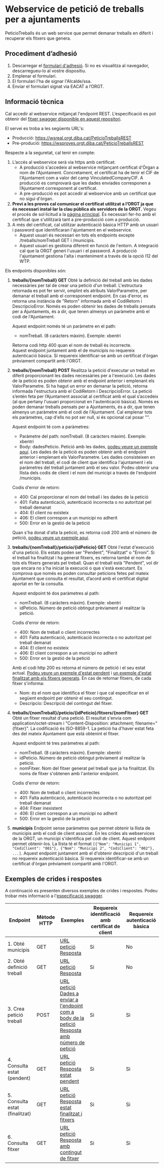 # Webservice de petició de treballs per a ajuntaments

PeticioTreballs és un web service que permet demanar treballs en diferit i recuperar els fitxers que genera. 

## Procediment d’adhesió
1. Descarregar el [formulari d'adhesió](https://github.com/organisme-de-gestio-tributaria/peticio-treballs/blob/main/Formulari%20d'adhesi%C3%B3.pdf). Si no es visualitza al navegador, descarregueu-lo al vostre dispositiu.
2. Emplenar el formulari.
3. El formulari l'ha de signar l'Alcalde/ssa.
3. Enviar el formulari signat via EACAT a l’ORGT.

## Informació tècnica

Cal accedir al webservice mitjançat l'endpoint REST. L’especificació es pot obtenir del [fitxer swagger disponible en aquest repositori](https://github.com/organisme-de-gestio-tributaria/PeticioTreballs/blob/main/swagger%20PeticioTreballsREST.json).

El servei es troba a les següents URL's:
* Producció: https://wsreal.orgt.diba.cat/PeticioTreballsREST
* Pre-produció: https://wsproves.orgt.diba.cat/PeticioTreballsREST

Respecte a la seguretat, cal tenir en compte:
1. L’accés al webservice serà via https amb certificat:
   - A producció s'accedeix al webservice mitjançant certificat d'Òrgan a nom de l'Ajuntament. Concretament, el certificat ha de tenir el CIF de l'Ajuntament com a valor del camp VinculatedCompanyCIF. A producció es comprovarà que les dades enviades corresponen a l’Ajuntament corresponent al certificat. 
   - A pre-producció es pot accedir al webservice amb un certificat que no sigui d'òrgan. 
1. **Previ a les proves cal comunicar el certificat utilitzat a l’ORGT ja que és necessari instal·lar la clau pública als servidors de la ORGT.** Vegeu el procés de sol·licitud a la [pàgina principal](https://github.com/organisme-de-gestio-tributaria/organisme-de-gestio-tributaria). És necessari fer-ho amb el certificat que s'utilitzarà tant a pre-producció com a producció.
1. A més del certificat, cal utilitzar autenticació bàsica HTTP amb un usuari i password que identificaran l'ajuntament en el webservice.
   - Aquest usuari és necessari en tots els endpoints excepte /treballs/nomTreball GET  i  /municipis.
   - Aquest usuari es gestiona diferent en funció de l'entorn. A integració cal que la ORGT generi l'usuari i el password. A producció l'ajuntament gestiona l'alta i manteniment a través de la opció I12 del WTP.

Els endpoints disponibles són:

1. **treballs/{nomTreball} GET** Obté la definició del treball amb les dades necessàries per tal de crear una petició d'un treball. L'estructura retornada es pot fer servir, omplint els atributs ValorParametre, per demanar el treball amb el corresponent endpoint. En cas d'error, es retorna una instància de "Retorn" informada amb el CodiRetorn i DescripcioError. Només es poden obtenir les dades de treballs pensats per a Ajuntaments, és a dir, que tenen almenys un paràmetre amb el codi de l'Ajuntament.
    
    Aquest endpoint només té un paràmetre en el path:
    - nomTreball. (8 caràcters màxim). Exemple: xbentri
     
    Retorna codi http 400 quan el nom de treball és incorrecte. <br>
    Aquest endpoint juntament amb el de municipis no requereix autenticació bàsica. Sí requereix identificar-se amb un certificat d'òrgan prèviament compartit amb l'ORGT.


1. **treballs/{nomTreball} POST** Realitza la petició d'executar un treball en diferit proporcionant les dades necessàries per a l'execució. Les dades de la petició es poden obtenir amb el endpoint anterior i emplenant els ValorParametre. Si ha hagut un error en demanar la petició, retorna informada l'estructura amb el CodiRetorn i DescripcioError. La petició s’entén feta per l’Ajuntament associat al certificat amb el qual s’accedeix (al que pertany l'usuari proporcionat en l'autenticació bàsica). Només es poden demanar treballs pensats per a Ajuntaments, és a dir, que tenen almenys un paràmetre amb el codi de l'Ajuntament. Cal emplenar tots els paràmetres, cap d'ells no pot ser null, si és opcional cal posar "".
    
    Aquest endpoint té com a paràmetres:
   - Paràmetre del path: nomTreball. (8 caràcters màxim). Exemple: xbentri
   - Body: dadesPeticio. Petició amb les dades, [podeu veure un exemple aquí](https://github.com/organisme-de-gestio-tributaria/PeticioTreballs/blob/main/Exemples/exemple%201%20-%20pas%201%20peticio%20treball%20POST.json). Les dades de la petició es poden obtenir amb el endpoint anterior i emplenant els ValorParametre. Les dades consisteixen en el nom del treball, el codi de client que identifica l'ajuntament i els paràmetres del treball juntament amb el seu valor. Podeu obtenir una llista dels codis de client i el nom del municipi a través de l'endpoint /municipis.

    Codis d'error de retorn:
    - 400: Cal proporcionar el nom del treball i les dades de la petició       
    - 401: Falta autenticació, autenticació incorrecta o no autoritzat pel treball demanat
    - 404: El client no existeix  
    - 406: El client correspon a un municipi no adherit
    - 500: Error en la gestió de la petició
   
    Quan s'ha donat d'alta la petició, es retorna codi 200 amb el número de petició, [podeu veure un exemple aquí](https://github.com/organisme-de-gestio-tributaria/PeticioTreballs/blob/main/Exemples/exemple%201%20-%20pas%201%20resposta%20amb%20num%20peticio.json).


1. **treballs/{nomTreball}/peticio/{idPeticio} GET** Obté l'estat d'execució d'una petició. Els estats poden ser "Pendent", "Finalitzat" o "Erroni". Si el treball ha finalitzat i ha generat fitxers, es retorna també el nom de tots els fitxers generats pel treball. Quan el treball està "Pendent", vol dir que encara no s'ha iniciat la execució o que s'està executant. Es comprova que només es poden consultar peticions fetes pel mateix Ajuntament que consulta el resultat, d’acord amb el certificat digital aportat en fer la consulta. 
    
    Aquest endpoint té dos paràmetres al path:
   - nomTreball. (8 caràcters màxim). Exemple: xbentri
   - idPeticio. Número de petició obtingut prèviament al realitzar la petició.
     
    Codis d'error de retorn:
    - 400: Nom de treball o client incorrectes
    - 401: Falta autenticació, autenticació incorrecta o no autoritzat pel treball demanat
    - 404: El client no existeix  
    - 406: El client correspon a un municipi no adherit
    - 500: Error en la gestió de la petició
      
    Amb el codi http 200 es retorna el número de petició i el seu estat actual. [Podeu veure un exemple d'estat pendent](https://github.com/organisme-de-gestio-tributaria/PeticioTreballs/blob/main/Exemples/exemple%201%20-%20pas%202%20resposta%20pendent.json) i [un exemple d'estat finalitzat amb els fitxers generats](https://github.com/organisme-de-gestio-tributaria/PeticioTreballs/blob/main/Exemples/exemple%201%20-%20pas%203%20resposta%20finalitzat%20amb%20fitxers.json). En cas de retornar fitxers, de cada fitxer s'informa:
    - Nom: és el nom que identifica el fitxer i que cal especificar en el següent endpoint per obtenir el seu contingut.
    - Descripcio: Descripció del contingut del fitxer.

        
1. **treballs/{nomTreball}/peticio/{idPeticio}/fitxers/{nomFitxer} GET** Obté un fitxer resultat d'una petició. El resultat s'envia com application/octet-stream  i "Content-Disposition: attachment; filename="{fitxer}". La codificació és ISO-8859-1. La petició ha d'haver estat feta des del mateix Ajuntament que està obtenint el fitxer. 
    
    Aquest endpoint té tres paràmetres al path:
   - nomTreball. (8 caràcters màxim). Exemple: xbentri
   - idPeticio. Número de petició obtingut prèviament al realitzar la petició. 
   - nomFitxer. Nom del fitxer generat pel treball que ja ha finalitzat. Els noms de fitxer s'obtenen amb l'anterior endpoint.
     
    Codis d'error de retorn:
    - 400: Nom de treball o client incorrectes
    - 401: Falta autenticació, autenticació incorrecta o no autoritzat pel treball demanat
    - 404: Fitxer inexistent
    - 406: El client correspon a un municipi no adherit
    - 500: Error en la gestió de la petició


1. **municipis** Endpoint sense paràmetres que permet obtenir la llista de municipis amb el codi de client associat. En les crides als webservices de la ORGT, un municipi s'identifica pel codi de client. Aquest endpoint permet obtenir-los. La llista té el format `[{"Nom": "Municipi 1", "CodiClient": "001"}, {"Nom": "Municipi 2", "CodiClient": "002"}, ...]`. Aquest endpoint juntament amb el d'obtenir descripció d'un treball no requereix autenticació bàsica. Sí requereix identificar-se amb un certificat d'òrgan prèviament compartit amb l'ORGT.


## Exemples de crides i respostes
A continuació es presenten diversos exemples de crides i respostes. Podeu trobar més informació a l'[especificació swagger](https://github.com/organisme-de-gestio-tributaria/PeticioTreballs/blob/main/swagger%20PeticioTreballsREST.json).

| Endpoint | Mètode HTTP | Exemples | Requereix identificació amb certificat de client | Requereix autenticació bàsica |
|---|---|---|---|---|
| 1. Obté municipis | GET | [URL petició](https://wsproves.orgt.diba.cat/PeticioTreballsREST/municipis) <br> [Resposta](https://github.com/organisme-de-gestio-tributaria/PeticioTreballs/blob/main/Exemples/exemple%202%20-%20municipis.json) | Si | No
| 2. Obté definició treball | GET | [URL petició](https://wsproves.orgt.diba.cat/PeticioTreballsREST/treballs/xbentri) <br> [Resposta](https://github.com/organisme-de-gestio-tributaria/PeticioTreballs/blob/main/Exemples/exemple%201%20-%20pas%200%20resposta%20amb%20descripcio.json) | Si | No
| 3. Crea petició treball | POST | [URL petició](https://wsproves.orgt.diba.cat/PeticioTreballsREST/treballs/xbentri) <br> [Dades a enviar a l'endpoint com a body de la petició](https://github.com/organisme-de-gestio-tributaria/PeticioTreballs/blob/main/Exemples/exemple%201%20-%20pas%201%20peticio%20treball%20POST.json) <br> [Resposta amb número de petició](https://github.com/organisme-de-gestio-tributaria/PeticioTreballs/blob/main/Exemples/exemple%201%20-%20pas%201%20resposta%20amb%20num%20peticio.json) | Si | Si
| 4. Consulta estat (pendent) | GET | [URL petició](https://wsproves.orgt.diba.cat/PeticioTreballsREST/treballs/xbentri/peticio/2027605) <br> [Resposta estat pendent](https://github.com/organisme-de-gestio-tributaria/PeticioTreballs/blob/main/Exemples/exemple%201%20-%20pas%202%20resposta%20pendent.json) | Si | Si
| 5. Consulta estat (finalitzat) | GET | [URL petició](https://wsproves.orgt.diba.cat/PeticioTreballsREST/treballs/xbentri/peticio/2027605) <br> [Resposta estat finalitzat i fitxers](https://github.com/organisme-de-gestio-tributaria/PeticioTreballs/blob/main/Exemples/exemple%201%20-%20pas%203%20resposta%20finalitzat%20amb%20fitxers.json) | Si | Si
| 6. Consulta fitxer | GET | [URL petició](https://wsproves.orgt.diba.cat/PeticioTreballsREST/treballs/xbentri/peticio/2027642/fitxers/Beneficis%20fiscals%20i%20impacte%20en%20recaptaci%C3%B3_Beneficis_Fiscals_Resum_IAE_001_2024_4_204151.xls) <br> [Resposta amb contingut de fitxer](https://github.com/organisme-de-gestio-tributaria/PeticioTreballs/blob/main/Exemples/exemple%201%20-%20pas%204%20resposta%20contingut%20fitxer.xls) | Si | Si
